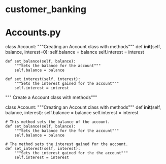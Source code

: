 # customer_banking
# Accounts.py

class Account:
    """Creating an Account class with methods"""
    def __init__(self, balance, interest=0):
        self.balance = balance
        self.interest = interest

    def set_balance(self, balance):
        """Sets the balance for the account"""
        self.balance = balance

    def set_interest(self, interest):
        """Sets the interest gained for the account"""
        self.interest = interest
""" Create a Account class with methods"""

class Account:
    """Creating an Account class with methods"""
    def __init__(self, balance, interest):
        self.balance = balance
        self.interest = interest

    # This method sets the balance of the account.
    def set_balance(self, balance):
        """Sets the balance for the for the account"""
        self.balance = balance

    # The method sets the interest gained for the account.
    def set_interest(self, interest):
        """Sets the interest gained for the the account"""
        self.interest = interest

        
